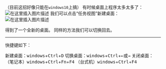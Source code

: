 （目前这招好像只能在`windows10`上搞）
有时候桌面上程序太多太多了：
![在这里插入图片描述](https://pic.2ge.org/cdn/?url=https://img-blog.csdnimg.cn/362621d2df2e45adbafd9cb78d71c98a.png?x-oss-process=image/watermark,type_ZHJvaWRzYW5zZmFsbGJhY2s,shadow_50,text_Q1NETiBA5r2Y6YGT54a5,size_20,color_FFFFFF,t_70,g_se,x_16)
我们可以点击“任务视图”新建桌面：
![在这里插入图片描述](https://pic.2ge.org/cdn/?url=https://img-blog.csdnimg.cn/210178038a6740a1964811758f25d5d1.png?x-oss-process=image/watermark,type_ZHJvaWRzYW5zZmFsbGJhY2s,shadow_50,text_Q1NETiBA5r2Y6YGT54a5,size_20,color_FFFFFF,t_70,g_se,x_16)

得到了一个全新的桌面。
同样的方法我们可以切换回去。

<hr>

快捷键如下：

新建桌面：<kbd>windows</kbd>+<kbd>Ctrl</kbd>+<kbd>D</kbd>
切换桌面：<kbd>windows</kbd>+<kbd>Ctrl</kbd>+<kbd>←</kbd>或<kbd>→</kbd>
关闭桌面：
（笔记本）<kbd>windows</kbd>+<kbd>Ctrl</kbd>+<kbd>Fn</kbd>+<kbd>F4</kbd>
（台式机）<kbd>windows</kbd>+<kbd>Ctrl</kbd>+<kbd>F4</kbd>
